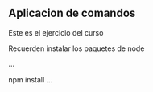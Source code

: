 ## Aplicacion de comandos 

Este es el ejercicio del curso

Recuerden instalar los paquetes de node

...

npm install 
...
